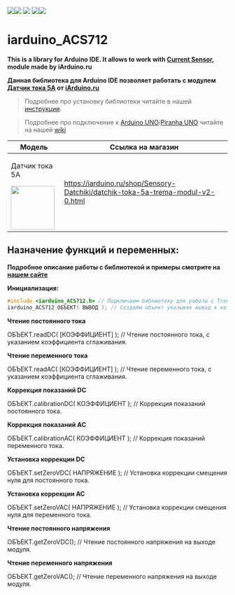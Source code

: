[![](https://iarduino.ru/img/logo.svg)](https://iarduino.ru)[![](https://wiki.iarduino.ru/img/git-shop.svg?3)](https://iarduino.ru) [![](https://wiki.iarduino.ru/img/git-wiki.svg?2)](https://wiki.iarduino.ru) [![](https://wiki.iarduino.ru/img/git-lesson.svg?2)](https://lesson.iarduino.ru)[![](https://wiki.iarduino.ru/img/git-forum.svg?2)](http://forum.trema.ru)

# iarduino\_ACS712

**This is a library for Arduino IDE. It allows to work with [Current Sensor](https://iarduino.ru/shop/Sensory-Datchiki/datchik-toka-5a-trema-modul-v2-0.html), module made by iArduino.ru**

**Данная библиотека для Arduino IDE позволяет работать с модулем [Датчик тока 5А](https://iarduino.ru/shop/Sensory-Datchiki/datchik-toka-5a-trema-modul-v2-0.html) от [iArduino.ru](https://iarduino.ru)**

> Подробнее про установку библиотеки читайте в нашей [инструкции](https://wiki.iarduino.ru/page/Installing_libraries/).

> Подробнее про подключение к [Arduino UNO](https://iarduino.ru/shop/boards/arduino-uno-r3.html)/[Piranha UNO](https://iarduino.ru/shop/boards/piranha-uno-r3.html) читайте на нашей [wiki](https://wiki.iarduino.ru/page/current_sensor/#h3_3)


| Модель | Ссылка на магазин |
|---|---|
| <p>Датчик тока 5А</p> <img src="https://wiki.iarduino.ru/img/resources/927/927.svg" width="100px"></img>| https://iarduino.ru/shop/Sensory-Datchiki/datchik-toka-5a-trema-modul-v2-0.html |


## Назначение функций и переменных:

**Подробное описание работы с библиотекой и примеры смотрите на [нашем сайте](https://wiki.iarduino.ru/page/current_sensor/#h3_6)**

**Инициализация:**

```C++
#include <iarduino_ACS712.h> // Подключаем библиотеку для работы с Trema датчиком тока.
iarduino_ACS712 ОБЪЕКТ( ВЫВОД ); // Создаём объект указывая вывод к которому подключён датчик.
```

**Чтение постоянного тока** 

ОБЪЕКТ.readDC( [КОЭФФИЦИЕНТ] ); // Чтение постоянного тока, с указанием коэффициента сглаживания.

**Чтение переменного тока** 

ОБЪЕКТ.readAC( [КОЭФФИЦИЕНТ] ); // Чтение переменного тока, с указанием коэффициента сглаживания.

**Коррекция показаний DC** 

ОБЪЕКТ.calibrationDC( КОЭФФИЦИЕНТ ); // Коррекция показаний постоянного тока.

**Коррекция показаний AC** 

ОБЪЕКТ.calibrationAC( КОЭФФИЦИЕНТ ); // Коррекция показаний переменного тока.

**Установка коррекции DC** 

ОБЪЕКТ.setZeroVDC( НАПРЯЖЕНИЕ ); // Установка коррекции смещения нуля для постоянного тока.

**Установка коррекции AC** 

ОБЪЕКТ.setZeroVAC( НАПРЯЖЕНИЕ ); // Установка коррекции смещения нуля для переменного тока.

**Чтение постоянного напряжения** 

ОБЪЕКТ.getZeroVDC(); // Чтение постоянного напряжения на выходе модуля.

**Чтение переменного напряжения** 

ОБЪЕКТ.getZeroVAC(); // Чтение переменного напряжения на выходе модуля.

